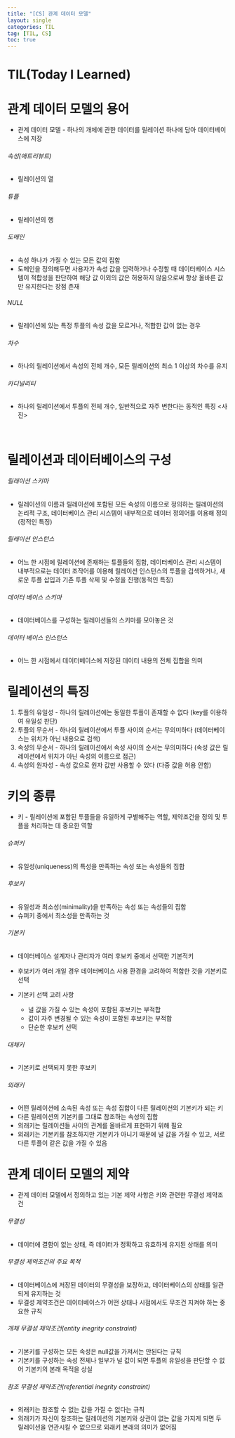 ```yaml
---
title: "[CS] 관계 데이터 모델"
layout: single
categories: TIL
tag: [TIL, CS]
toc: true
---
```


# TIL(Today I Learned)

# 관계 데이터 모델의 용어
* 관계 데이터 모델 - 하나의 개체에 관한 데이터를 릴레이션 하나에 담아 데이터베이스에 저장
###### 속성(애트리뷰트)
* 릴레이션의 열
###### 튜플
* 릴레이션의 행
###### 도메인
* 속성 하나가 가질 수 있는 모든 값의 집합
* 도메인을 정의해두면 사용자가 속성 값을 입력하거나 수정할 때 데이터베이스 시스템이 적합성을 판단하여 해당 값 이외의 값은 허용하지 않음으로써 항상 올바른 값만 유지한다는 장점 존재
###### NULL 
* 릴레이션에 있는 특정 투플의 속성 값을 모르거나, 적합한 값이 없는 경우
###### 차수 
* 하나의 릴레이션에서 속성의 전체 개수, 모든 릴레이션의 최소 1 이상의 차수를 유지
###### 카디널리티 
* 하나의 릴레이션에서 투플의 전체 개수, 일반적으로 자주 변한다는 동적인 특징
<사진>
<br>

# 릴레이션과 데이터베이스의 구성
###### 릴레이션 스키마
* 릴레이션의 이름과 릴레이션에 포함된 모든 속성의 이름으로 정의하는 릴레이션의 논리적 구조, 데이터베이스 관리 시스템이 내부적으로 데이터 정의어를 이용해 정의(정적인 특징)
###### 릴레이션 인스턴스
* 어느 한 시점에 릴레이션에 존재하는 튜플들의 집합, 데이터베이스 관리 시스템이 내부적으로는 데이터 조작어를 이용해 릴레이션 인스턴스의 투플을 검색하거나, 새로운 투플 삽입과 기존 투플 삭제 및 수정을 진행(동적인 특징)
###### 데이터 베이스 스키마
* 데이터베이스를 구성하는 릴레이션들의 스키마를 모아놓은 것
###### 데이터 베이스 인스턴스
* 어느 한 시점에서 데이터베이스에 저장된 데이터 내용의 전체 집합을 의미

# 릴레이션의 특징
1. 투플의 유일성 - 하나의 릴레이션에는 동일한 투플이 존재할 수 없다 (key를 이용하여 유일성 판단)
2. 투플의 무순서 - 하나의 릴레이션에서 투플 사이의 순서는 무의미하다 (데이터베이스는 위치가 아닌 내용으로 검색)
3. 속성의 무순서 - 하나의 릴레이션에서 속성 사이의 순서는 무의미하다
 (속성 값은 릴레이션에서 위치가 아닌 속성의 이름으로 접근)
4. 속성의 원자성 - 속성 값으로 원자 값만 사용할 수 있다 (다중 값을 허용 안함)

# 키의 종류
* 키 - 릴레이션에 포함된 투플들을 유일하게 구별해주는 역할, 제약조건을 정의 및 투플을 처리하는 데 중요한 역할

###### 슈퍼키
* 유일성(uniqueness)의 특성을 만족하는 속성 또는 속성들의 집합

###### 후보키
* 유일성과 최소성(minimality)을 만족하는 속성 또는 속성들의 집합
* 슈퍼키 중에서 최소성을 만족하는 것

###### 기본키
* 데이터베이스 설계자나 관리자가 여러 후보키 중에서 선택한 기본적키
* 후보키가 여러 개일 경우 데이터베이스 사용 환경을 고려하여 적합한 것을 기본키로 선택

* 기본키 선택 고려 사항
    - 널 값을 가질 수 있는 속성이 포함된 후보키는 부적합
    - 값이 자주 변경될 수 있는 속성이 포함된 후보키는 부적합
    - 단순한 후보키 선택

###### 대체키
* 기본키로 선택되지 못한 후보키

###### 외래키
* 어떤 릴레이션에 소속된 속성 또는 속성 집합이 다른 릴레이션의 기본키가 되는 키
* 다른 릴레이션의 기본키를 그대로 참조하는 속성의 집합
* 외래키는 릴레이션들 사이의 관계를 올바르게 표현하기 위해 필요
* 외래키는 기본키를 참조하지만 기본키가 아니기 때문에 널 값을 가질 수 있고, 서로 다른 투플이 같은 값을 가질 수 있음

# 관계 데이터 모델의 제약
* 관계 데이터 모델에서 정의하고 있는 기본 제약 사항은 키와 관련한 무결성 제약조건
###### 무결성
* 데이터에 결함이 없는 상태, 즉 데이터가 정확하고 유효하게 유지된 상태를 의미

###### 무결성 제약조건의 주요 목적
* 데이터베이스에 저장된 데이터의 무결성을 보장하고, 데이터베이스의 상태를 일관되게 유지하는 것
* 무결성 제약조건은 데이터베이스가 어떤 상태나 시점에서도 무조건 지켜야 하는 중요한 규칙

###### 개체 무결성 제약조건(entity inegrity constraint)
* 기본키를 구성하는 모든 속성은 null값을 가져서는 안된다는 규칙
* 기본키를 구성하는 속성 전체나 일부가 널 값이 되면 투플의 유일성을 판단할 수 없어 기본키의 본래 목적을 상실

###### 참조 무결성 제약조건(referential inegrity constraint)
* 외래키는 참조할 수 없는 값을 가질 수 없다는 규칙
* 외래키가 자신이 참조하는 릴레이션의 기본키와 상관이 없는 값을 가지게 되면 두 릴레이션을 연관시킬 수 없으므로 외래키 본래의 의미가 없어짐